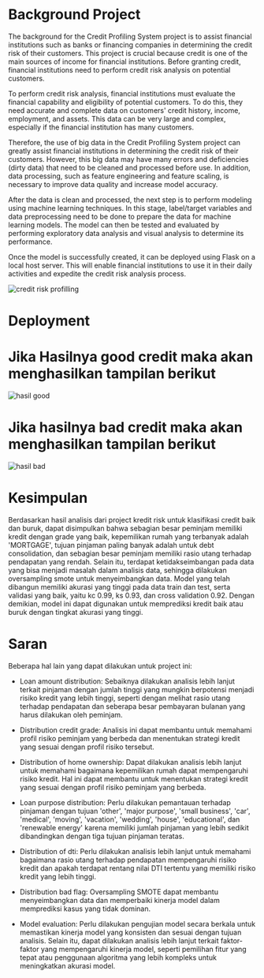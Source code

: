 # Background Project
The background for the Credit Profiling System project is to assist financial institutions such as banks or financing companies in determining the credit risk of their customers. This project is crucial because credit is one of the main sources of income for financial institutions. Before granting credit, financial institutions need to perform credit risk analysis on potential customers.

To perform credit risk analysis, financial institutions must evaluate the financial capability and eligibility of potential customers. To do this, they need accurate and complete data on customers' credit history, income, employment, and assets. This data can be very large and complex, especially if the financial institution has many customers.

Therefore, the use of big data in the Credit Profiling System project can greatly assist financial institutions in determining the credit risk of their customers. However, this big data may have many errors and deficiencies (dirty data) that need to be cleaned and processed before use. In addition, data processing, such as feature engineering and feature scaling, is necessary to improve data quality and increase model accuracy.

After the data is clean and processed, the next step is to perform modeling using machine learning techniques. In this stage, label/target variables and data preprocessing need to be done to prepare the data for machine learning models. The model can then be tested and evaluated by performing exploratory data analysis and visual analysis to determine its performance.

Once the model is successfully created, it can be deployed using Flask on a local host server. This will enable financial institutions to use it in their daily activities and expedite the credit risk analysis process.

![credit risk profilling](https://user-images.githubusercontent.com/100209360/235268497-183874d7-ce87-452d-a4f2-440d443ddca7.png)
# Deployment
# Jika Hasilnya good credit maka akan menghasilkan tampilan berikut
![hasil good](https://user-images.githubusercontent.com/100209360/234748358-f348fadd-6f6b-4d4a-a4a1-e899b19027a8.PNG)

# Jika hasilnya bad credit maka akan menghasilkan tampilan berikut
![hasil bad](https://user-images.githubusercontent.com/100209360/234748665-a9fbc408-01c3-44d4-9d08-2742eac584af.PNG)

# Kesimpulan
Berdasarkan hasil analisis dari project kredit risk untuk klasifikasi credit baik dan buruk, dapat disimpulkan bahwa sebagian besar peminjam memiliki kredit dengan grade yang baik, kepemilikan rumah yang terbanyak adalah 'MORTGAGE', tujuan pinjaman paling banyak adalah untuk debt consolidation, dan sebagian besar peminjam memiliki rasio utang terhadap pendapatan yang rendah. Selain itu, terdapat ketidakseimbangan pada data yang bisa menjadi masalah dalam analisis data, sehingga dilakukan oversampling smote untuk menyeimbangkan data. Model yang telah dibangun memiliki akurasi yang tinggi pada data train dan test, serta validasi yang baik, yaitu kc 0.99, ks 0.93, dan cross validation 0.92. Dengan demikian, model ini dapat digunakan untuk memprediksi kredit baik atau buruk dengan tingkat akurasi yang tinggi.

# Saran 
Beberapa hal lain yang dapat dilakukan untuk project ini:

- Loan amount distribution: Sebaiknya dilakukan analisis lebih lanjut terkait pinjaman dengan jumlah tinggi yang mungkin berpotensi menjadi risiko kredit yang lebih tinggi, seperti dengan melihat rasio utang terhadap pendapatan dan seberapa besar pembayaran bulanan yang harus dilakukan oleh peminjam.

- Distribution credit grade: Analisis ini dapat membantu untuk memahami profil risiko peminjam yang berbeda dan menentukan strategi kredit yang sesuai dengan profil risiko tersebut.

- Distribution of home ownership: Dapat dilakukan analisis lebih lanjut untuk memahami bagaimana kepemilikan rumah dapat mempengaruhi risiko kredit. Hal ini dapat membantu untuk menentukan strategi kredit yang sesuai dengan profil risiko peminjam yang berbeda.

- Loan purpose distribution: Perlu dilakukan pemantauan terhadap pinjaman dengan tujuan 'other', 'major purpose', 'small business', 'car', 'medical', 'moving', 'vacation', 'wedding', 'house', 'educational', dan 'renewable energy' karena memiliki jumlah pinjaman yang lebih sedikit dibandingkan dengan tiga tujuan pinjaman teratas.

- Distribution of dti: Perlu dilakukan analisis lebih lanjut untuk memahami bagaimana rasio utang terhadap pendapatan mempengaruhi risiko kredit dan apakah terdapat rentang nilai DTI tertentu yang memiliki risiko kredit yang lebih tinggi.

- Distribution bad flag: Oversampling SMOTE dapat membantu menyeimbangkan data dan memperbaiki kinerja model dalam memprediksi kasus yang tidak dominan.

- Model evaluation: Perlu dilakukan pengujian model secara berkala untuk memastikan kinerja model yang konsisten dan sesuai dengan tujuan analisis. Selain itu, dapat dilakukan analisis lebih lanjut terkait faktor-faktor yang mempengaruhi kinerja model, seperti pemilihan fitur yang tepat atau penggunaan algoritma yang lebih kompleks untuk meningkatkan akurasi model.
